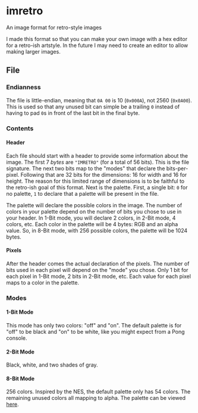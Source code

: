 # imretro

An image format for retro-style images

I made this format so that you can make your own image with a hex editor for a retro-ish
artstyle. In the future I may need to create an editor to allow making larger images.

## File

### Endianness

The file is little-endian, meaning that `0A 00` is 10 (`0x000A`), not 2560 (`0x0A00`).
This is used so that any unused bit can simple be a trailing `0` instead of having to
pad `0`s in front of the last bit in the final byte.

### Contents

#### Header

Each file should start with a header to provide some information about the image.
The first 7 *bytes* are `"IMRETRO"` (for a total of 56 bits). This is the file signature.
The next two bits map to the "modes" that declare the bits-per-pixel. Following that are
32 bits for the dimensions: 16 for width and 16 for height. The reason for this limited
range of dimensions is to be faithful to the retro-ish goal of this format.
Next is the palette. First, a single bit: `0` for no palette, `1` to declare that a palette
will be present in the file.

The palette will declare the possible colors in the image. The number of colors in your
palette depend on the number of bits you chose to use in your header. In 1-Bit mode, you
will declare 2 colors, in 2-Bit mode, 4 colors, etc. Each color in the palette will be 4 bytes:
RGB and an alpha value. So, in 8-Bit mode, with 256 possible colors, the palette will be 1024
bytes.

#### Pixels

After the header comes the actual declaration of the pixels. The number of bits used in each
pixel will depend on the "mode" you chose. Only 1 bit for each pixel in 1-Bit mode, 2 bits in
2-Bit mode, etc. Each value for each pixel maps to a color in the palette.

### Modes

#### 1-Bit Mode

This mode has only two colors: "off" and "on".
The default palette is for "off" to be black and "on" to be white, like you
might expect from a Pong console.

#### 2-Bit Mode

Black, white, and two shades of gray.

#### 8-Bit Mode

256 colors. Inspired by the NES, the default palette only has
54 colors. The remaining unused colors all mapping to alpha.
The palette can be viewed [here][NES palette].

[NES Palette]: https://en.wikipedia.org/wiki/List_of_video_game_console_palettes#NES
